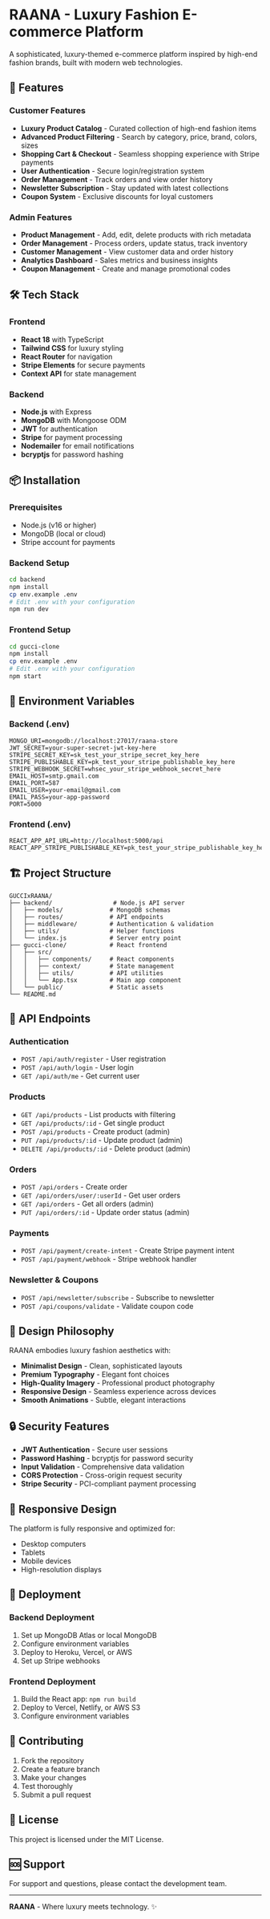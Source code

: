 # RAANA - Luxury Fashion E-commerce Platform

A sophisticated, luxury-themed e-commerce platform inspired by high-end fashion brands, built with modern web technologies.

## 🚀 Features

### Customer Features
- **Luxury Product Catalog** - Curated collection of high-end fashion items
- **Advanced Product Filtering** - Search by category, price, brand, colors, sizes
- **Shopping Cart & Checkout** - Seamless shopping experience with Stripe payments
- **User Authentication** - Secure login/registration system
- **Order Management** - Track orders and view order history
- **Newsletter Subscription** - Stay updated with latest collections
- **Coupon System** - Exclusive discounts for loyal customers

### Admin Features
- **Product Management** - Add, edit, delete products with rich metadata
- **Order Management** - Process orders, update status, track inventory
- **Customer Management** - View customer data and order history
- **Analytics Dashboard** - Sales metrics and business insights
- **Coupon Management** - Create and manage promotional codes

## 🛠 Tech Stack

### Frontend
- **React 18** with TypeScript
- **Tailwind CSS** for luxury styling
- **React Router** for navigation
- **Stripe Elements** for secure payments
- **Context API** for state management

### Backend
- **Node.js** with Express
- **MongoDB** with Mongoose ODM
- **JWT** for authentication
- **Stripe** for payment processing
- **Nodemailer** for email notifications
- **bcryptjs** for password hashing

## 📦 Installation

### Prerequisites
- Node.js (v16 or higher)
- MongoDB (local or cloud)
- Stripe account for payments

### Backend Setup
```bash
cd backend
npm install
cp env.example .env
# Edit .env with your configuration
npm run dev
```

### Frontend Setup
```bash
cd gucci-clone
npm install
cp env.example .env
# Edit .env with your configuration
npm start
```

## 🔧 Environment Variables

### Backend (.env)
```env
MONGO_URI=mongodb://localhost:27017/raana-store
JWT_SECRET=your-super-secret-jwt-key-here
STRIPE_SECRET_KEY=sk_test_your_stripe_secret_key_here
STRIPE_PUBLISHABLE_KEY=pk_test_your_stripe_publishable_key_here
STRIPE_WEBHOOK_SECRET=whsec_your_stripe_webhook_secret_here
EMAIL_HOST=smtp.gmail.com
EMAIL_PORT=587
EMAIL_USER=your-email@gmail.com
EMAIL_PASS=your-app-password
PORT=5000
```

### Frontend (.env)
```env
REACT_APP_API_URL=http://localhost:5000/api
REACT_APP_STRIPE_PUBLISHABLE_KEY=pk_test_your_stripe_publishable_key_here
```

## 🏗 Project Structure

```
GUCCIxRAANA/
├── backend/                 # Node.js API server
│   ├── models/             # MongoDB schemas
│   ├── routes/             # API endpoints
│   ├── middleware/         # Authentication & validation
│   ├── utils/              # Helper functions
│   └── index.js            # Server entry point
├── gucci-clone/            # React frontend
│   ├── src/
│   │   ├── components/     # React components
│   │   ├── context/        # State management
│   │   ├── utils/          # API utilities
│   │   └── App.tsx         # Main app component
│   └── public/             # Static assets
└── README.md
```

## 🚀 API Endpoints

### Authentication
- `POST /api/auth/register` - User registration
- `POST /api/auth/login` - User login
- `GET /api/auth/me` - Get current user

### Products
- `GET /api/products` - List products with filtering
- `GET /api/products/:id` - Get single product
- `POST /api/products` - Create product (admin)
- `PUT /api/products/:id` - Update product (admin)
- `DELETE /api/products/:id` - Delete product (admin)

### Orders
- `POST /api/orders` - Create order
- `GET /api/orders/user/:userId` - Get user orders
- `GET /api/orders` - Get all orders (admin)
- `PUT /api/orders/:id` - Update order status (admin)

### Payments
- `POST /api/payment/create-intent` - Create Stripe payment intent
- `POST /api/payment/webhook` - Stripe webhook handler

### Newsletter & Coupons
- `POST /api/newsletter/subscribe` - Subscribe to newsletter
- `POST /api/coupons/validate` - Validate coupon code

## 🎨 Design Philosophy

RAANA embodies luxury fashion aesthetics with:
- **Minimalist Design** - Clean, sophisticated layouts
- **Premium Typography** - Elegant font choices
- **High-Quality Imagery** - Professional product photography
- **Responsive Design** - Seamless experience across devices
- **Smooth Animations** - Subtle, elegant interactions

## 🔒 Security Features

- **JWT Authentication** - Secure user sessions
- **Password Hashing** - bcryptjs for password security
- **Input Validation** - Comprehensive data validation
- **CORS Protection** - Cross-origin request security
- **Stripe Security** - PCI-compliant payment processing

## 📱 Responsive Design

The platform is fully responsive and optimized for:
- Desktop computers
- Tablets
- Mobile devices
- High-resolution displays

## 🚀 Deployment

### Backend Deployment
1. Set up MongoDB Atlas or local MongoDB
2. Configure environment variables
3. Deploy to Heroku, Vercel, or AWS
4. Set up Stripe webhooks

### Frontend Deployment
1. Build the React app: `npm run build`
2. Deploy to Vercel, Netlify, or AWS S3
3. Configure environment variables

## 🤝 Contributing

1. Fork the repository
2. Create a feature branch
3. Make your changes
4. Test thoroughly
5. Submit a pull request

## 📄 License

This project is licensed under the MIT License.

## 🆘 Support

For support and questions, please contact the development team.

---

**RAANA** - Where luxury meets technology. ✨ 